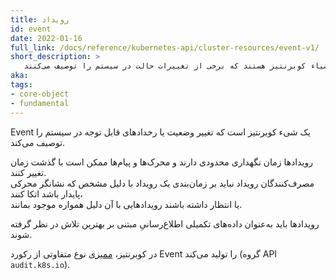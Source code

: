 ```yaml
---
title: رویداد
id: event
date: 2022-01-16
full_link: /docs/reference/kubernetes-api/cluster-resources/event-v1/
short_description: >
   رویدادها، اشیاء کوبرنتیز هستند که برخی از تغییرات حالت در سیستم را توصیف می‌کنند.
aka: 
tags:
- core-object
- fundamental
---
```

Event یک شیء کوبرنتیز است که تغییر وضعیت یا رخدادهای قابل توجه در سیستم را توصیف می‌کند.

<!--more-->

رویدادها زمان نگهداری محدودی دارند و محرک‌ها و پیام‌ها ممکن است با گذشت زمان تغییر کنند.  
مصرف‌کنندگان رویداد نباید بر زمان‌بندی یک رویداد با دلیل مشخص که نشانگر محرکی پایدار باشد اتکا کنند،  
یا انتظار داشته باشند رویدادهایی با آن دلیل همواره موجود بمانند.

رویدادها باید به‌عنوان داده‌های تکمیلی اطلاع‌رسانیِ مبتنی بر بهترین تلاش در نظر گرفته شوند.

در کوبرنتیز، [ممیزی](/docs/tasks/debug/debug-cluster/audit/) نوع متفاوتی از رکورد Event را تولید می‌کند (گروه API `audit.k8s.io`).
